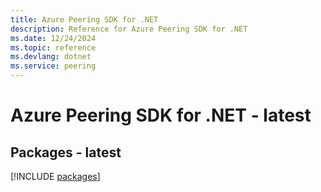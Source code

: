 ```yaml
---
title: Azure Peering SDK for .NET
description: Reference for Azure Peering SDK for .NET
ms.date: 12/24/2024
ms.topic: reference
ms.devlang: dotnet
ms.service: peering
---
```

# Azure Peering SDK for .NET - latest
## Packages - latest
[!INCLUDE [packages](peering-index.md)]